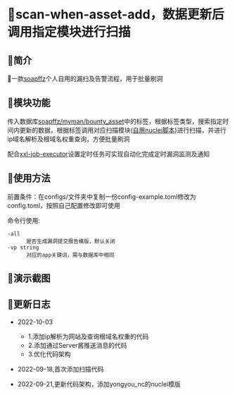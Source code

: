 # 🚁scan-when-asset-add，数据更新后调用指定模块进行扫描

## 🌚简介

🌟一款[soapffz](https://github.com/soapffz)个人自用的漏扫及告警流程，用于批量刷洞

## 🥩模块功能

传入数据库[soapffz/myman/bounty_asset](https://github.com/soapffz/myman/blob/main/bounty-database/bounty_asset.sql)中的标签，根据标签类型，搜索指定时间内更新的数据，根据标签调用对应扫描模块([自用nuclei脚本](https://github.com/soapffz/myown-nuclei-poc))进行扫描，并进行ip域名解析及根域名权重查询，方便批量刷洞

配合[xxl-job-executor](https://github.com/soapffz/myman/tree/main/xxl-job-executor)设置定时任务可实现自动化完成定时漏洞监测及通知

## 🥙使用方法

前置条件：在configs/文件夹中复制一份config-example.toml修改为config.toml，按照自己配置修改即可使用

命令行使用:

```
-all
      是否生成漏洞提交报告模版，默认关闭
-vp string
      对应的app关键词，需与数据库中相同
```

## 🧆演示截图

## 🍝更新日志

 - 2022-10-03
    - 1.添加ip解析为网站及查询根域名权重的代码
    - 2.添加通过Server酱推送消息的代码
    - 3.优化代码架构

 - 2022-09-18,首次添加扫描代码

 - 2022-09-21,更新代码架构，添加yongyou_nc的nuclei模版
